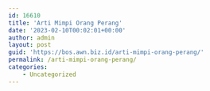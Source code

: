 ```yaml
---
id: 16610
title: 'Arti Mimpi Orang Perang'
date: '2023-02-10T00:02:01+00:00'
author: admin
layout: post
guid: 'https://bos.awn.biz.id/arti-mimpi-orang-perang/'
permalink: /arti-mimpi-orang-perang/
categories:
    - Uncategorized
---
```


